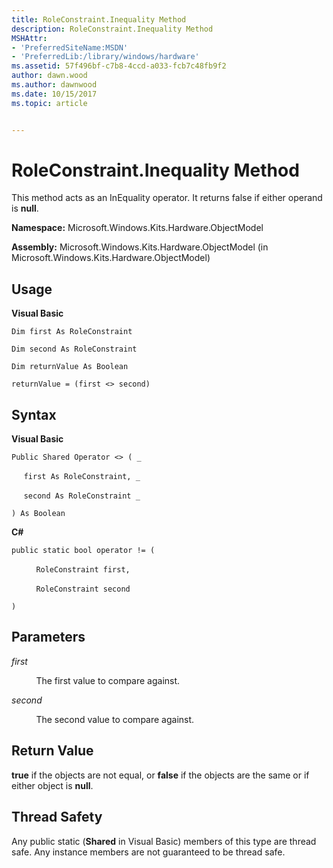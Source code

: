 ```yaml
---
title: RoleConstraint.Inequality Method
description: RoleConstraint.Inequality Method
MSHAttr:
- 'PreferredSiteName:MSDN'
- 'PreferredLib:/library/windows/hardware'
ms.assetid: 57f496bf-c7b8-4ccd-a033-fcb7c48fb9f2
author: dawn.wood
ms.author: dawnwood
ms.date: 10/15/2017
ms.topic: article


---
```


# RoleConstraint.Inequality Method


This method acts as an InEquality operator. It returns false if either operand is **null**.

**Namespace:** Microsoft.Windows.Kits.Hardware.ObjectModel

**Assembly:** Microsoft.Windows.Kits.Hardware.ObjectModel (in Microsoft.Windows.Kits.Hardware.ObjectModel)

## <span id="Usage"></span><span id="usage"></span><span id="USAGE"></span>Usage


**Visual Basic**

`Dim first As RoleConstraint`

`Dim second As RoleConstraint`

`Dim returnValue As Boolean`

`returnValue = (first <> second)`

## <span id="Syntax"></span><span id="syntax"></span><span id="SYNTAX"></span>Syntax


**Visual Basic**

`Public Shared Operator <> ( _`

     `first As RoleConstraint, _`

     `second As RoleConstraint _`

`) As Boolean`

**C#**

`public static bool operator != (`

          `RoleConstraint first,`

          `RoleConstraint second`

`)`

## <span id="Parameters"></span><span id="parameters"></span><span id="PARAMETERS"></span>Parameters


*first*

          The first value to compare against.

*second*

          The second value to compare against.

## <span id="Return_Value"></span><span id="return_value"></span><span id="RETURN_VALUE"></span>Return Value


**true** if the objects are not equal, or **false** if the objects are the same or if either object is **null**.

## <span id="Thread_Safety"></span><span id="thread_safety"></span><span id="THREAD_SAFETY"></span>Thread Safety


Any public static (**Shared** in Visual Basic) members of this type are thread safe. Any instance members are not guaranteed to be thread safe.

 

 






